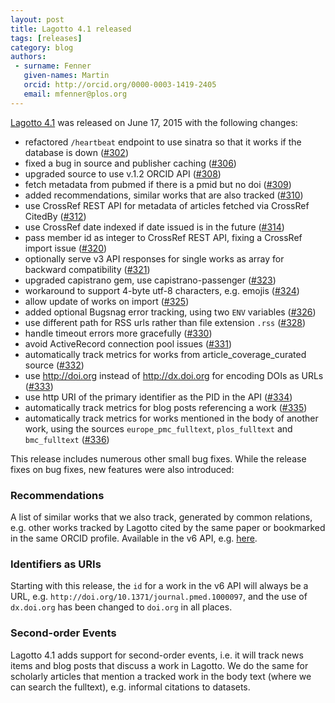 ```yaml
---
layout: post
title: Lagotto 4.1 released
tags: [releases]
category: blog
authors:
 - surname: Fenner
   given-names: Martin
   orcid: http://orcid.org/0000-0003-1419-2405
   email: mfenner@plos.org
---
```


[Lagotto 4.1](https://github.com/lagotto/lagotto/releases/tag/v.4.1) was released on June 17, 2015 with the following changes:

* refactored `/heartbeat` endpoint to use sinatra so that it works if the database is down ([#302](https://github.com/lagotto/lagotto/issues/302))
* fixed a bug in source and publisher caching ([#306](https://github.com/lagotto/lagotto/issues/306))
* upgraded source to use v.1.2 ORCID API ([#308](https://github.com/lagotto/lagotto/issues/308))
* fetch metadata from pubmed if there is a pmid but no doi ([#309](https://github.com/lagotto/lagotto/issues/309))
* added recommendations, similar works that are also tracked ([#310](https://github.com/lagotto/lagotto/issues/310))
* use CrossRef REST API for metadata of articles fetched via CrossRef CitedBy ([#312](https://github.com/lagotto/lagotto/issues/312))
* use CrossRef date indexed if date issued is in the future ([#314](https://github.com/lagotto/lagotto/issues/314))
* pass member id as integer to CrossRef REST API, fixing a CrossRef import issue ([#320](https://github.com/lagotto/lagotto/issues/320))
* optionally serve v3 API responses for single works as array for backward compatibility ([#321](https://github.com/lagotto/lagotto/issues/321))
* upgraded capistrano gem, use capistrano-passenger ([#323](https://github.com/lagotto/lagotto/issues/323))
* workaround to support 4-byte utf-8 characters, e.g. emojis ([#324](https://github.com/lagotto/lagotto/issues/324))
* allow update of works on import ([#325](https://github.com/lagotto/lagotto/issues/325))
* added optional Bugsnag error tracking, using two `ENV` variables ([#326](https://github.com/lagotto/lagotto/issues/326))
* use different path for RSS urls rather than file extension `.rss` ([#328](https://github.com/lagotto/lagotto/issues/328))
* handle timeout errors more gracefully ([#330](https://github.com/lagotto/lagotto/issues/330))
* avoid ActiveRecord connection pool issues ([#331](https://github.com/lagotto/lagotto/issues/331))
* automatically track metrics for works from article_coverage_curated source ([#332](https://github.com/lagotto/lagotto/issues/332))
* use http://doi.org instead of http://dx.doi.org for encoding DOIs as URLs ([#333](https://github.com/lagotto/lagotto/issues/333))
* use http URI of the primary identifier as the PID in the API ([#334](https://github.com/lagotto/lagotto/issues/334))
* automatically track metrics for blog posts referencing a work ([#335](https://github.com/lagotto/lagotto/issues/335))
* automatically track metrics for works mentioned in the body of another work, using the sources `europe_pmc_fulltext`, `plos_fulltext` and `bmc_fulltext` ([#336](https://github.com/lagotto/lagotto/issues/336))

This release includes numerous other small bug fixes. While the release fixes on bug fixes, new features were also introduced:

### Recommendations

A list of similar works that we also track, generated by common relations, e.g. other works tracked by Lagotto cited
by the same paper or bookmarked in the same ORCID profile. Available in the v6 API, e.g. [here](http://alm.plos.org/api/works/doi:10.1371/journal.pmed.1000097/recommendations).

### Identifiers as URIs

Starting with this release, the `id` for a work in the v6 API will always be a URL, e.g. `http://doi.org/10.1371/journal.pmed.1000097`, and the use of `dx.doi.org` has been
changed to `doi.org` in all places.

### Second-order Events

Lagotto 4.1 adds support for second-order events, i.e. it will track news items and blog posts that discuss a work in Lagotto.
We do the same for scholarly articles that mention a tracked work in the body text (where we can search the fulltext), e.g. informal citations to datasets.
